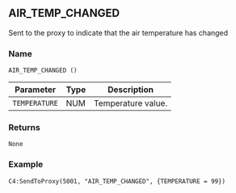 ## AIR\_TEMP\_CHANGED

Sent to the proxy to indicate that the air temperature has changed


### Name

`AIR_TEMP_CHANGED ()`


| Parameter     | Type | Description        |
| ------------- | ---- | ------------------ |
| `TEMPERATURE` | NUM  | Temperature value. |


### Returns

`None`


### Example

`C4:SendToProxy(5001, "AIR_TEMP_CHANGED", {TEMPERATURE = 99})`